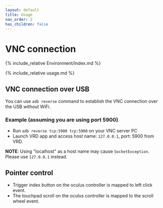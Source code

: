 ```yaml
---
layout: default
title: Usage
nav_order: 2
has_children: false
---
```

# VNC connection
{% include_relative Environment/index.md %}

{% include_relative usage.md %}
## VNC connection over USB
You can use `adb reverse` command to establish the VNC connection over the USB without WiFi.
### Example (assuming you are using port 5900)
- Run `adb reverse tcp:5900 tcp:5900` on your VNC server PC
- Launch VRD app and access host name: `127.0.0.1`, port: 5900 from VRD.

**NOTE**: Using "localhost" as a host name may cause `SocketException`. Please use `127.0.0.1` instead.

## Pointer control
- Trigger index button on the oculus controller is mapped to left click event.
- The touchpad scroll on the oculus controller is mapped to the scroll wheel event.
